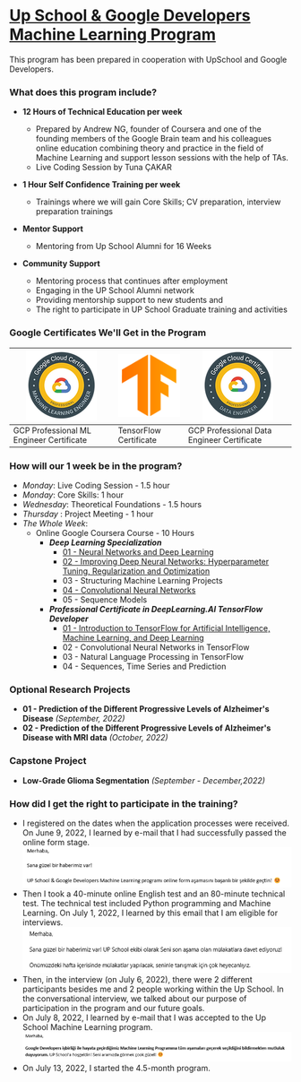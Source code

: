 # [Up School & Google Developers Machine Learning Program](https://www.upschool.io/google-ml-program%C4%B1)

This program has been prepared in cooperation with UpSchool and Google Developers.

### What does this program include?

- **12 Hours of Technical Education per week**
  - Prepared by Andrew NG, founder of Coursera and one of the founding members of the Google Brain team and his colleagues online education combining theory and practice in the field of Machine Learning and support lesson sessions with the help of TAs.
  - Live Coding Session by Tuna ÇAKAR

- **1 Hour Self Confidence Training per week**
  - Trainings where we will gain Core Skills; CV preparation, interview preparation trainings

- **Mentor Support**
  - Mentoring from Up School Alumni for 16 Weeks

- **Community Support**
  - Mentoring process that continues after employment
  - Engaging in the UP School Alumni network
  - Providing mentorship support to new students and
  - The right to participate in UP School Graduate training and activities
  
### Google Certificates We'll Get in the Program

| ![Google Cloud Certified - Data Engineer](Pictures/gcp_ml_engineer.png) | ![TensorFlow Certificate](Pictures/tf.png) | ![Google Cloud Certified Data Engineer](Pictures/gcp_data_engineer.png) |
|-------------------------------------------------------------------------|--------------------------------------------|-------------------------------------------------------------------------|
| GCP Professional ML Engineer Certificate                                | TensorFlow Certificate                     | GCP Professional Data Engineer Certificate                              |

### How will our 1 week be in the program?

- _Monday_: Live Coding Session - 1.5 hour
- _Monday_: Core Skills: 1 hour
- _Wednesday_: Theoretical Foundations - 1.5 hours
- _Thursday_ : Project Meeting - 1 hour
- _The Whole Week_:
  - Online Google Coursera Course - 10 Hours
    - ***Deep Learning Specialization***
      - [01 - Neural Networks and Deep Learning](https://github.com/edaaydinea/UpSchool-Google-Developers-Machine-Learning-Program/tree/main/Deep%20Learning%20Specialization/01%20-%20Neural%20Networks%20-%20Deep%20Learning)
      - [02 - Improving Deep Neural Networks: Hyperparameter Tuning, Regularization and Optimization](https://github.com/edaaydinea/UpSchool-Google-Developers-Machine-Learning-Program/tree/main/Deep%20Learning%20Specialization/02%20-%20Improving%20Deep%20Neural%20Networks%20Hyperparameter%20Tuning%2C%20Regularization%20and%20Optimization)
      - 03 - Structuring Machine Learning Projects
      - [04 - Convolutional Neural Networks](https://github.com/edaaydinea/UpSchool-Google-Developers-Machine-Learning-Program/blob/54ff6b96781bc6339df6e0d42e7a49bf27199cb2/Deep%20Learning%20Specialization/04%20-%20Convolutional%20Neural%20Networks)
      - 05 - Sequence Models
    - ***Professional Certificate in DeepLearning.AI TensorFlow Developer***
      - [01 - Introduction to TensorFlow for Artificial Intelligence, Machine Learning, and Deep Learning](https://github.com/edaaydinea/UpSchool-Google-Developers-Machine-Learning-Program/blob/d17b680840c89eddbbb86d84f068b081589f6610/TensorFlow%20Developer%20Professional%20Certificate/01%20-%20Introduction%20to%20TensorFlow%20for%20AI,%20ML%20and%20DL)
      - 02 - Convolutional Neural Networks in TensorFlow
      - 03 - Natural Language Processing in TensorFlow
      - 04 - Sequences, Time Series and Prediction

### Optional Research Projects
- **01 - Prediction of the Different Progressive Levels of Alzheimer's Disease** _(September, 2022)_
- **02 - Prediction of the Different Progressive Levels of Alzheimer's Disease with MRI data** _(October, 2022)_

### Capstone Project

- **Low-Grade Glioma Segmentation** _(September - December,2022)_

### How did I get the right to participate in the training?

- I registered on the dates when the application processes were received. On June 9, 2022, I learned by e-mail that I had successfully passed the online form stage.
 ![](Stage_Pictures/01_online_form_result.png)
- Then I took a 40-minute online English test and an 80-minute technical test. The technical test included Python programming and Machine Learning. On July 1, 2022, I learned by this email that I am eligible for interviews.
  ![](Stage_Pictures/02_technical_test_result.png)
- Then, in the interview (on July 6, 2022), there were 2 different participants besides me and 2 people working within the Up School. In the conversational interview, we talked about our purpose of participation in the program and our future goals.
- On July 8, 2022, I learned by e-mail that I was accepted to the Up School Machine Learning program.
  ![](Stage_Pictures/03_interview_result.png)
- On July 13, 2022, I started the 4.5-month program.
